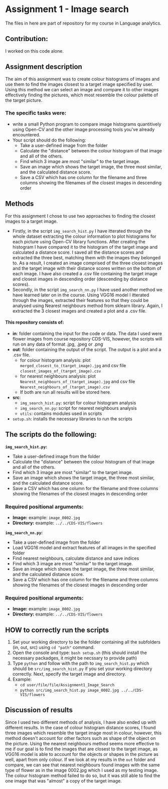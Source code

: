 # Assignment 1 - Image search

The files in here are part of repository for my course in Language analytics.

## Contribution:
I worked on this code alone. 

## Assignment description
The aim of this assignment was to create colour histograms of images and use them to find the images closest to a target image specified by user. Using this method we can select an image and compare it to other images effectively finding the pictures, which most resemble the colour palette of the target picture.

### The specific tasks were:
- write a small Python program to compare image histograms quantitively using Open-CV and the other image processing tools you've already encountered.
- Your script should do the following:
  - Take a user-defined image from the folder
  - Calculate the "distance" between the colour histogram of that image and all of the others.
  - Find which 3 image are most "similar" to the target image.
  - Save an image which shows the target image, the three most similar, and the calculated distance score.
  - Save a CSV which has one column for the filename and three columns showing the filenames of the closest images in descending order

## Methods
For this assignment I chose to use two approaches to finding the closest images to a target image. 
- Firstly, in the script `img_search_hist.py` I have itterated through the whole dataset extracting the colour information to plot histograms for each picture
using Open-CV library functions. After creating the histogram I have compared it to the histogram of the target image and calculated a distance score. I saved all the distance scores and extracted the three best, matching them with the images they belonged to. As a result, I created an image comprised of the three closest images and the target image with their distance scores written on the bottom of each image. I have also created a .csv file containing the target image and closest images in descending order (descending by distance scores). 
- Secondly, in the script `img_search_nn.py` I have used another method we have learned later on in the course. Using VGG16 model I itterated through the images, extracted their features so that they could be analysed using Nearest neighbours method from sklearn library. Again, I extracted the 3 closest images and created a plot and a .csv file. 

#### This repository consists of:
- **in**: folder containing the input for the code or data. The data I used were flower images from course repository CDS-VIS, however, the scripts will run on any data of format .jpg, .jpeg or .png
- **out**: folder containing the output of the script. The output is a plot and a .csv file.
  - for colour histogram analysis: 
           plot `merged_closest_to_(target_image).jpg` and csv file `closest_images_of_(target_image).csv`
  - for nearest neighbours analysis:
           plot `Nearest_neighbours_of_(target_image).jpg` and csv file `Nearest_neighbours_of_(target_image).csv`
  - If both are run all results will be stored here.
- **src**:
  - `img_search_hist.py`: script for colour histogram analysis
  - `img_search_nn.py`: script for nearest neighbours analysis
  - `utils`: contains modules used in scripts
- `setup.sh`: installs the necessary libraries to run the scripts

## The scripts do the following:

**`img_search_hist.py`:**
- Take a user-defined image from the folder
- Calculate the "distance" between the colour histogram of that image and all of the others.
- Find which 3 image are most "similar" to the target image.
- Save an image which shows the target image, the three most similar, and the calculated distance score.
- Save a CSV which has one column for the filename and three columns showing the filenames of the closest images in descending order

### Required positional arguments:
- **Image:** example: `image_0002.jpg`
- **Directory:** example: `../../CDS-VIS/flowers`

**`img_search_nn.py`:**
- Take a user-defined image from the folder
- Load VGG16 model and extract features of all images in the specified folder
- Find nearest neighbours, calculate distance and save indices
- Find which 3 image are most "similar" to the target image.
- Save an image which shows the target image, the three most similar, and the calculated distance score.
- Save a CSV which has one column for the filename and three columns showing the filenames of the closest images in descending order

### Required positional arguments:
- **Image:** example: `image_0002.jpg`
- **Directory:** example: `../../CDS-VIS/flowers`

## HOW to correctly run the scripts ##
1. Set your working directory to be the folder containing all the subfolders (in, out, src) using `cd "path"` command.
2. Open the console and type: `bash setup.sh` (this should install the necessary packadges, it might be necssary to provide path)
3. Type `python` and follow with the path to `img_search_hist.py` which should be `src/img_search_hist.py` if you set your working directory correctly. Next, specify the target image and directory.
5. Example: 
   - `cd user/file/file/Assignment1_Image_Search` 
   - `python src/img_search_hist.py image_0002.jpg ../../CDS-VIS/flowers`

## Discussion of results
Since I used two different methods of analysis, I have also ended up with different results. In the case of colour histogram distance scores, I found three images which resemble the target image most in colour, however, this method doesn't account for other factors such as shape of the object on the picture. Using the nearest neighbours method seems more effective to me if our goal is to find the images that are closest to the target image, as VGG16 model is able to account for the objects or shapes in the picture as well, apart from only colour. If we look at my results in the `out` folder and compare, we can see that nearest neighbours found images with the same type of flower as in the image 0002.jpg which I used as my testing image. The colour histogram method failed to do so, but it was still able to find the one image that was "almost" a copy of the target image.
